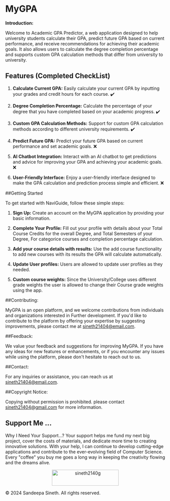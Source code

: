 # MyGPA 

**Introduction:**

Welcome to Academic GPA Predictor, a web application designed to help university students calculate their GPA, predict future GPA based on current performance, and receive recommendations for achieving their academic goals. It also allows users to calculate the degree completion percentage and supports custom GPA calculation methods that differ from university to university.

## Features (Completed CheckList)

1. **Calculate Current GPA:** Easily calculate your current GPA by inputting your grades and credit hours for each course. ✔️

2. **Degree Completion Percentage:** Calculate the percentage of your degree that you have completed based on your academic progress. ✔️ 

3. **Custom GPA Calculation Methods:** Support for custom GPA calculation methods according to different university requirements. ✔️

4. **Predict Future GPA:** Predict your future GPA based on current performance and set academic goals. ❌

5. **AI Chatbot Integration:** Interact with an AI chatbot to get predictions and advice for improving your GPA and achieving your academic goals. ❌

6. **User-Friendly Interface:** Enjoy a user-friendly interface designed to make the GPA calculation and prediction process simple and efficient. ❌


##Getting Started

To get started with NaviGuide, follow these simple steps:

1. **Sign Up:** Create an account on the MyGPA application by providing your basic information.
   
2. **Complete Your Profile:** Fill out your profile with details about your Total Course Credits for the overall Degree, and Total Semesters of your Degree, For categorice courses and completion percentage calculation.

3. **Add your course details with results:** Use the add course functionality to add new courses with its results the GPA will calculate automatically.
   
4. **Update User profiles:** Users are allowed to update user profiles as they needed.
   
5. **Custom course weights:** Since the University/College uses different grade weights the user is allowed to change their Course grade weights using the app.

##Contributing:

MyGPA is an open platform, and we welcome contributions from individuals and organizations interested in Further development. If you'd like to contribute to the platform by offering your expertise by suggesting improvements, please contact me at sineth21404@email.com.

##Feedback:

We value your feedback and suggestions for improving MyGPA. If you have any ideas for new features or enhancements, or if you encounter any issues while using the platform, please don't hesitate to reach out to us.

##Contact:

For any inquiries or assistance, you can reach us at sineth21404@email.com.

##Copyright Notice:

Copying without permission is prohibited. please contact sineth21404@gmail.com for more information.

<div>
   <h2 align="left">Support Me ...</h2>
   <p align="left">
        Why I Need Your Support...?
Your support helps me fund my next big project, cover the costs of materials, and dedicate more time to creating innovative solutions. With your help, I can continue to develop cutting-edge applications and contribute to the ever-evolving field of Computer Science. Every "coffee" you buy me goes a long way in keeping the creativity flowing and the dreams alive.
   </p>
  
  </p>
  
</p>
</div>

<p align="center">

  <a href="https://www.buymeacoffee.com/sineth2140g">
    <img align="center" src="https://cdn.buymeacoffee.com/buttons/v2/default-yellow.png" height="50" width="210" alt="sineth2140g" />
  </a>
</p>

© 2024 Sandeepa Sineth. All rights reserved.

